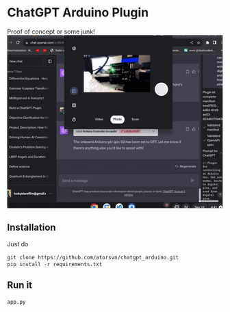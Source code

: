 # ChatGPT Arduino Plugin
Proof of concept or some junk!
![Arduino Image](https://raw.githubusercontent.com/atorsvn/chatgpt_arduino/main/ezgif.com-optimize%20(1).gif)


## Installation
Just do
```
git clone https://github.com/atorsvn/chatgpt_arduino.git
pip install -r requirements.txt
```

## Run it
```app.py```
